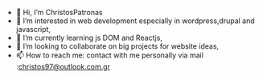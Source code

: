 - 👋 Hi, I’m ChristosPatronas
- 👀 I’m interested in web development especially in wordpress,drupal and javascript, 
- 🌱 I’m currently learning js DOM and Reactjs,
- 💞️ I’m looking to collaborate on big projects for website ideas,
- 📫 How to reach me: contact with me personally via mail :christos97@outlook.com.gr

<!---
ChristosPatronas/ChristosPatronas is a ✨ special ✨ repository because its `README.md` (this file) appears on your GitHub profile.
You can click the Preview link to take a look at your changes.
--->
